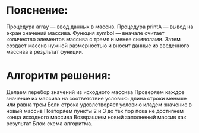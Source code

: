 # Пояснение:
Процедура array — ввод данных в массив.
Процедура printA — вывод на экран значений массива.
Функция symbol — вначале считает количество элементов массива с тремя и менее символами. Затем создает массив нужной размерностью и вносит данные из введенного массива в результат функции.
# Алгоритм решения:
Делаем перебор значений из исходного массива
Проверяем каждое значение из массива на соответствие условию: длина строки меньше или равна трем
Если строка удовлетворяет условию кладем значение в новый массив
Повторяем пункты 2 и 3 до тех пор пока не достигнем конца исходного массива
Возвращаем новый заполненый массив как результат
Блок-схема алгоритма.
